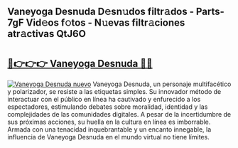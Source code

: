 ## Vaneyoga Desnuda D𝚎sn𝚞dos filtr𝚊dos - Parts-7gF Vid𝚎os f𝚘tos - N𝚞evas filtr𝚊ciones atr𝚊ctivas QtJ6O

# <h2><a href="http://mbdmt2k.tromn.icu/?c=Vaneyoga+Desnuda">🔗👉👉👉 Vaneyoga Desnuda 🔗🔗</a></h2>

[![Vaneyoga Desnuda nuevo](https://i.imgur.com/pEAQMta.gif)](http://mbdmt2k.tromn.icu/?c=Vaneyoga+Desnuda)
Vaneyoga Desnuda, un personaje multifacético y polarizador, se resiste a las etiquetas simples. Su innovador método de interactuar con el público en línea ha cautivado y enfurecido a los espectadores, estimulando debates sobre moralidad, identidad y las complejidades de las comunidades digitales. A pesar de la incertidumbre de sus próximas acciones, su huella en la cultura en línea es imborrable. Armada con una tenacidad inquebrantable y un encanto innegable, la influencia de Vaneyoga Desnuda en el mundo virtual no tiene límites.
